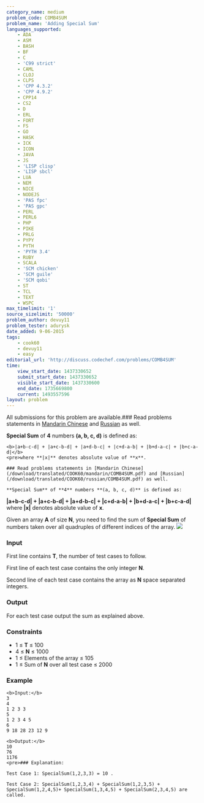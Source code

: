```yaml
---
category_name: medium
problem_code: COMB4SUM
problem_name: 'Adding Special Sum'
languages_supported:
    - ADA
    - ASM
    - BASH
    - BF
    - C
    - 'C99 strict'
    - CAML
    - CLOJ
    - CLPS
    - 'CPP 4.3.2'
    - 'CPP 4.9.2'
    - CPP14
    - CS2
    - D
    - ERL
    - FORT
    - FS
    - GO
    - HASK
    - ICK
    - ICON
    - JAVA
    - JS
    - 'LISP clisp'
    - 'LISP sbcl'
    - LUA
    - NEM
    - NICE
    - NODEJS
    - 'PAS fpc'
    - 'PAS gpc'
    - PERL
    - PERL6
    - PHP
    - PIKE
    - PRLG
    - PYPY
    - PYTH
    - 'PYTH 3.4'
    - RUBY
    - SCALA
    - 'SCM chicken'
    - 'SCM guile'
    - 'SCM qobi'
    - ST
    - TCL
    - TEXT
    - WSPC
max_timelimit: '1'
source_sizelimit: '50000'
problem_author: devuy11
problem_tester: adurysk
date_added: 9-06-2015
tags:
    - cook60
    - devuy11
    - easy
editorial_url: 'http://discuss.codechef.com/problems/COMB4SUM'
time:
    view_start_date: 1437330652
    submit_start_date: 1437330652
    visible_start_date: 1437330600
    end_date: 1735669800
    current: 1493557596
layout: problem
---
```

All submissions for this problem are available.### Read problems statements in [Mandarin Chinese](/download/translated/COOK60/mandarin/COMB4SUM.pdf) and [Russian](/download/translated/COOK60/russian/COMB4SUM.pdf) as well.

**Special Sum** of **4** numbers **(a, b, c, d)** is defined as:

 ```
<b>|a+b-c-d| + |a+c-b-d| + |a+d-b-c| + |c+d-a-b| + |b+d-a-c| + |b+c-a-d|</b>
<pre>where **|x|** denotes absolute value of **x**.

### Read problems statements in [Mandarin Chinese](/download/translated/COOK60/mandarin/COMB4SUM.pdf) and [Russian](/download/translated/COOK60/russian/COMB4SUM.pdf) as well.

**Special Sum** of **4** numbers **(a, b, c, d)** is defined as:

 ```
<b>|a+b-c-d| + |a+c-b-d| + |a+d-b-c| + |c+d-a-b| + |b+d-a-c| + |b+c-a-d|</b>
</pre>where **|x|** denotes absolute value of **x**.

Given an array **A** of size **N**, you need to find the sum of **Special Sum** of numbers taken over all quadruples of different indices of the array. 
 ![](https://s3.amazonaws.com/codechef_shared/download/specialsum.png)

### Input

First line contains **T**, the number of test cases to follow.

First line of each test case contains the only integer **N**.

Second line of each test case contains the array as **N** space separated integers.

### Output

For each test case output the sum as explained above.

### Constraints

- 1 ≤ **T** ≤ 100
- 4 ≤ **N** ≤ 1000
- 1 ≤ Elements of the array ≤ 105
- 1 ≤ Sum of **N** over all test case ≤ 2000
 
### Example

 ```
<b>Input:</b>
3
4
1 2 3 3
5
1 2 3 4 5
6
9 18 28 23 12 9

<b>Output:</b>
10
76
1176
<pre>### Explanation:

Test Case 1: SpecialSum(1,2,3,3) = 10 .

Test Case 2: SpecialSum(1,2,3,4) + SpecialSum(1,2,3,5) + SpecialSum(1,2,4,5)+ SpecialSum(1,3,4,5) + SpecialSum(2,3,4,5) are called.
